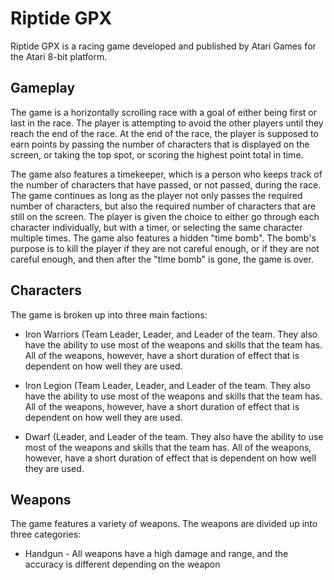 # Riptide GPX

Riptide GPX is a racing game developed and published by Atari Games for the Atari 8-bit platform.

## Gameplay

The game is a horizontally scrolling race with a goal of either being first or last in the race. The player is attempting to avoid the other players until they reach the end of the race. At the end of the race, the player is supposed to earn points by passing the number of characters that is displayed on the screen, or taking the top spot, or scoring the highest point total in time.

The game also features a timekeeper, which is a person who keeps track of the number of characters that have passed, or not passed, during the race. The game continues as long as the player not only passes the required number of characters, but also the required number of characters that are still on the screen. The player is given the choice to either go through each character individually, but with a timer, or selecting the same character multiple times. The game also features a hidden "time bomb". The bomb's purpose is to kill the player if they are not careful enough, or if they are not careful enough, and then after the "time bomb" is gone, the game is over.

## Characters

The game is broken up into three main factions:

*   Iron Warriors (Team Leader, Leader, and Leader of the team. They also have the ability to use most of the weapons and skills that the team has. All of the weapons, however, have a short duration of effect that is dependent on how well they are used.

*   Iron Legion (Team Leader, Leader, and Leader of the team. They also have the ability to use most of the weapons and skills that the team has. All of the weapons, however, have a short duration of effect that is dependent on how well they are used.

*   Dwarf (Leader, and Leader of the team. They also have the ability to use most of the weapons and skills that the team has. All of the weapons, however, have a short duration of effect that is dependent on how well they are used.

## Weapons

The game features a variety of weapons. The weapons are divided up into three categories:

*   Handgun - All weapons have a high damage and range, and the accuracy is different depending on the weapon